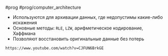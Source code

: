 #prog #prog/computer_architecture

- Используются для архивации данных, где недопустимы какие-либо искажения
- Основные методы: `RLE`, `LZW`, арифметическое кодирование, Хаффмана
- Позволяют восстановить оригинальные данные без потерь

```vid
https://www.youtube.com/watch?v=CJFUN6BrkGE
```

